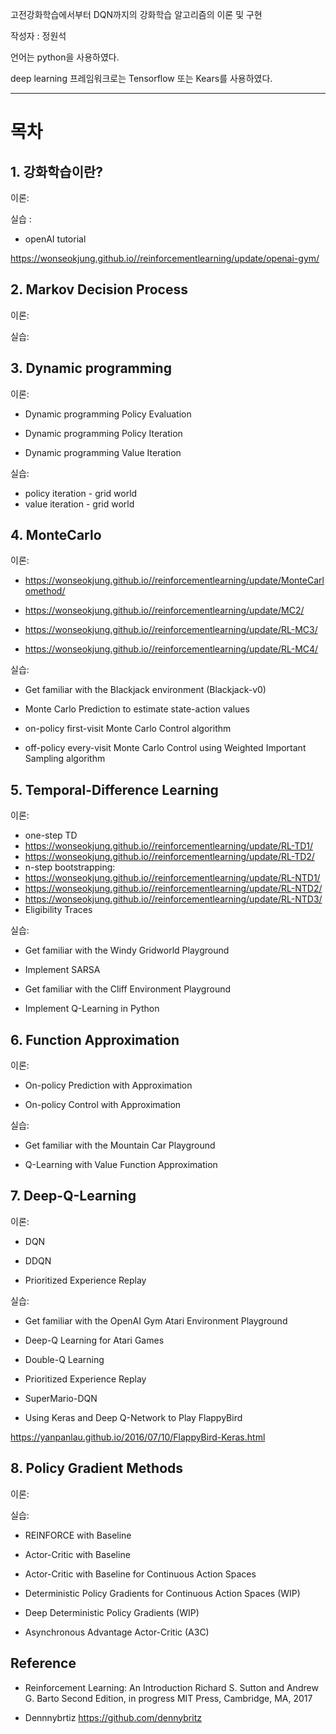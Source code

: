 고전강화학습에서부터 DQN까지의 강화학습 알고리즘의 이론 및 구현

작성자 : 정원석

언어는 python을 사용하였다. 

deep learning 프레임워크로는 Tensorflow 또는  Kears를 사용하였다. 



---

# 목차

## 1. 강화학습이란? 
 
 이론: 
 
 
 실습 : 
 
 
 * openAI tutorial
 
https://wonseokjung.github.io//reinforcementlearning/update/openai-gym/
 

## 2. Markov Decision Process

 이론:
 
 실습:

## 3. Dynamic programming

이론:

* Dynamic programming Policy Evaluation

* Dynamic programming Policy Iteration

* Dynamic programming Value Iteration

 실습:
 
 * policy iteration - grid world
 * value iteration  - grid world
 
 

## 4. MonteCarlo 

 이론:
 * https://wonseokjung.github.io//reinforcementlearning/update/MonteCarlomethod/
 
 * https://wonseokjung.github.io//reinforcementlearning/update/MC2/
 
 * https://wonseokjung.github.io//reinforcementlearning/update/RL-MC3/
 
 * https://wonseokjung.github.io//reinforcementlearning/update/RL-MC4/
 
 
 실습:
 
 * Get familiar with the Blackjack environment (Blackjack-v0)
 
 * Monte Carlo Prediction to estimate state-action values 
 
 * on-policy first-visit Monte Carlo Control algorithm 
 
 * off-policy every-visit Monte Carlo Control using Weighted Important Sampling algorithm 
 

## 5. Temporal-Difference Learning

 이론: 

 * one-step TD
 * https://wonseokjung.github.io//reinforcementlearning/update/RL-TD1/
 * https://wonseokjung.github.io//reinforcementlearning/update/RL-TD2/
 * n-step bootstrapping: 
 * https://wonseokjung.github.io//reinforcementlearning/update/RL-NTD1/
 * https://wonseokjung.github.io//reinforcementlearning/update/RL-NTD2/
 * https://wonseokjung.github.io//reinforcementlearning/update/RL-NTD3/
 * Eligibility Traces
 
 실습:
 
 * Get familiar with the Windy Gridworld Playground
 
 * Implement SARSA 
 
 * Get familiar with the Cliff Environment Playground
 
 * Implement Q-Learning in Python 

## 6. Function Approximation
 
 이론: 
 
 * On-policy Prediction with Approximation
 
 * On-policy Control with Approximation
 
 실습: 
 
 * Get familiar with the Mountain Car Playground
 
 * Q-Learning with Value Function Approximation

## 7. Deep-Q-Learning

 이론:
 
 * DQN 
 
 * DDQN
 
 * Prioritized Experience Replay 
 
 실습:
 
 * Get familiar with the OpenAI Gym Atari Environment Playground
 
 * Deep-Q Learning for Atari Games 
 
 * Double-Q Learning 
 
 * Prioritized Experience Replay 
 
 * SuperMario-DQN
 
 * Using Keras and Deep Q-Network to Play FlappyBird
 
  https://yanpanlau.github.io/2016/07/10/FlappyBird-Keras.html

## 8. Policy Gradient Methods

 이론:
 
 실습:
 
 * REINFORCE with Baseline 
 
 * Actor-Critic with Baseline 
 
 * Actor-Critic with Baseline for Continuous Action Spaces 
 
 * Deterministic Policy Gradients for Continuous Action Spaces (WIP)
 
 * Deep Deterministic Policy Gradients (WIP)
 
 * Asynchronous Advantage Actor-Critic (A3C) 



## Reference 

* Reinforcement Learning: An Introduction Richard S. Sutton and Andrew G. Barto Second Edition, in progress
MIT Press, Cambridge, MA, 2017



* Dennnybrtiz
 https://github.com/dennybritz



































